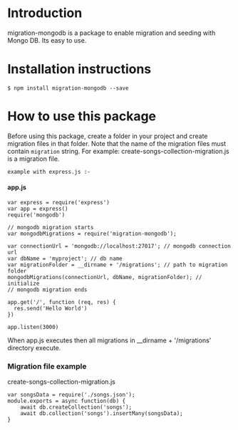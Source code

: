 # Introduction
migration-mongodb is a package to enable migration and seeding with Mongo DB. Its easy to use.

# Installation instructions
```
$ npm install migration-mongodb --save
```

# How to use this package
Before using this package, create a folder in your project and create migration files in that folder. Note that the name of the migration files must contain `migration` string. For example: create-songs-collection-migration.js is a migration file.
```
example with express.js :-
```

#### app.js
```
var express = require('express')
var app = express()
require('mongodb')

// mongodb migration starts
var mongodbMigrations = require('migration-mongodb');

var connectionUrl = 'mongodb://localhost:27017'; // mongodb connection url
var dbName = 'myproject'; // db name
var migrationFolder = __dirname + '/migrations'; // path to migration folder
mongodbMigrations(connectionUrl, dbName, migrationFolder); // initialize
// mongodb migration ends

app.get('/', function (req, res) {
  res.send('Hello World')
})
 
app.listen(3000)
```

When app.js executes then all migrations in __dirname + '/migrations' directory execute.

### Migration file example
create-songs-collection-migration.js
```
var songsData = require('./songs.json');
module.exports = async function(db) {
    await db.createCollection('songs');
    await db.collection('songs').insertMany(songsData);
}
```